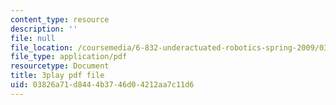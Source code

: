 ```yaml
---
content_type: resource
description: ''
file: null
file_location: /coursemedia/6-832-underactuated-robotics-spring-2009/03826a71d8444b3746d04212aa7c11d6_Bhbk4bWV1Uc.pdf
file_type: application/pdf
resourcetype: Document
title: 3play pdf file
uid: 03826a71-d844-4b37-46d0-4212aa7c11d6
---
```


